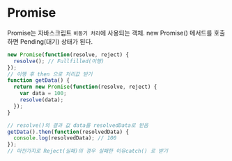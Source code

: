 # Promise

Promise는 자바스크립트 `비동기 처리`에 사용되는 객체.
new Promise() 메서드를 호출하면 Pending(대기) 상태가 된다.

```js
new Promise(function(resolve, reject) {
  resolve(); // Fullfilled(이행)
});
// 이행 후 then 으로 처리값 받기
function getData() {
  return new Promise(function(resolve, reject) {
    var data = 100;
    resolve(data);
  });
}

// resolve()의 결과 값 data를 resolvedData로 받음
getData().then(function(resolvedData) {
  console.log(resolvedData); // 100
});
// 마찬가지로 Reject(실패)의 경우 실패한 이유catch() 로 받기
```
